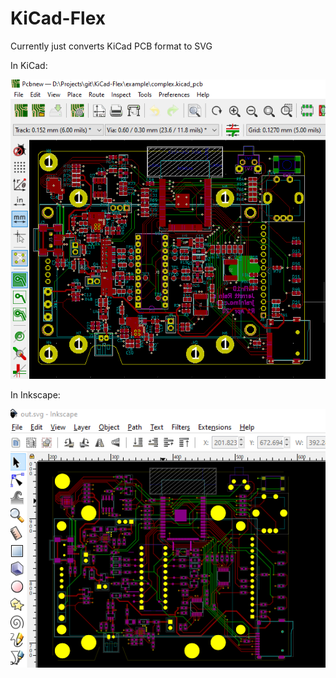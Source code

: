 # KiCad-Flex

Currently just converts KiCad PCB format to SVG

In KiCad:


![kicad1](docs/kicad1.png)


In Inkscape:


![inkscape1](docs/inkscape1.png)

